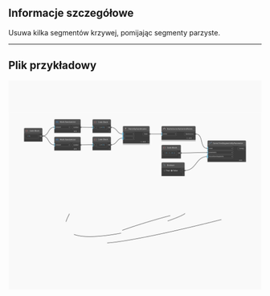 <!--- Autodesk.DesignScript.Geometry.Curve.TrimSegmentsByParameter(parameters, discardEvenSegments) --->
<!--- NAWUT5OCSCDDXI56BOEKQ7CUY4GXWEKG7CU3SYRVPVT2RF4VOOKQ --->
## Informacje szczegółowe
Usuwa kilka segmentów krzywej, pomijając segmenty parzyste.
___
## Plik przykładowy

![TrimSegmentsByParameter (parameters, discardEvenSegments)](./NAWUT5OCSCDDXI56BOEKQ7CUY4GXWEKG7CU3SYRVPVT2RF4VOOKQ_img.jpg)

